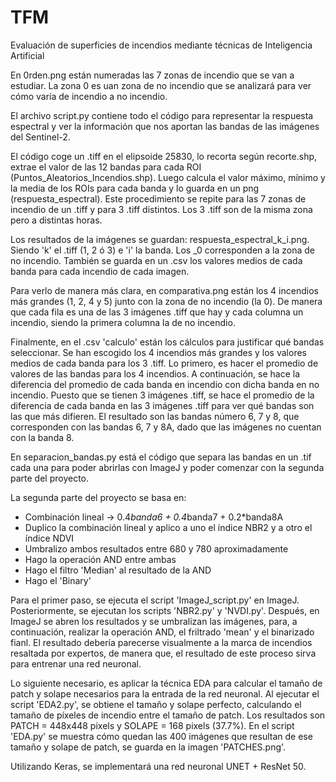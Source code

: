 # TFM
Evaluación de superficies de incendios mediante técnicas de Inteligencia Artificial

En 0rden.png están numeradas las 7 zonas de incendio que se van a estudiar. La zona 0 es uan zona de no incendio que se analizará para ver cómo varía de incendio a no incendio.

El archivo script.py contiene todo el código para representar la respuesta espectral y ver la información que nos aportan las bandas de las imágenes del Sentinel-2.

El código coge un .tiff en el elipsoide 25830, lo recorta según recorte.shp, extrae el valor de las 12 bandas para cada ROI (Puntos_Aleatorios_Incendios.shp). Luego calcula el valor máximo, mínimo y la media de los ROIs para cada banda y lo guarda en un png (respuesta_espectral). Este procedimiento se repite para las 7 zonas de incendio de un .tiff y para 3 .tiff distintos. Los 3 .tiff son de la misma zona pero a distintas horas.

Los resultados de la imágenes se guardan: respuesta_espectral_k_i.png. Siendo 'k' el .tiff (1, 2 ó 3) e 'i' la banda. Los _0 corresponden a la zona de no incendio. También se guarda en un .csv los valores medios de cada banda para cada incendio de cada imagen.

Para verlo de manera más clara, en comparativa.png están los 4 incendios más grandes (1, 2, 4 y 5) junto con la zona de no incendio (la 0). De manera que cada fila es una de las 3 imágenes .tiff que hay y cada columna un incendio, siendo la primera columna la de no incendio.

Finalmente, en el .csv 'calculo' están los cálculos para justificar qué bandas seleccionar.  Se han escogido los 4 incendios más grandes y los valores medios de cada banda para los 3 .tiff. Lo primero, es hacer el promedio de valores de las bandas para los 4 incendios. A continuación, se hace la diferencia del promedio de cada banda en incendio con dicha banda en no incendio. Puesto que se tienen 3 imágenes .tiff, se hace el promedio de la diferencia de cada banda en las 3 imágenes .tiff para ver qué bandas son las que más difieren. El resultado son las bandas número 6, 7 y 8, que corresponden con las bandas 6, 7 y 8A, dado que las imágenes no cuentan con la banda 8.

En separacion_bandas.py está el código que separa las bandas en un .tif cada una para poder abrirlas con ImageJ y poder comenzar con la segunda parte del proyecto.

La segunda parte del proyecto se basa en:
  - Combinación lineal -> 0.4*banda6 + 0.4*banda7 + 0.2*banda8A
  - Duplico la combinación lineal y aplico a uno el índice NBR2 y a otro el índice NDVI
  - Umbralizo ambos resultados entre 680 y 780 aproximadamente
  - Hago la operación AND entre ambas
  - Hago el filtro 'Median' al resultado de la AND
  - Hago el 'Binary'

Para el primer paso, se ejecuta el script 'ImageJ_script.py' en ImageJ. Posteriormente, se ejecutan los scripts 'NBR2.py' y 'NVDI.py'. Después, en ImageJ se abren los resultados y se umbralizan las imágenes, para, a continuación, realizar la operación AND, el friltrado 'mean' y el binarizado fianl. El resultado debería parecerse visualmente a la marca de incendios resaltada por expertos, de manera que, el resultado de este proceso sirva para entrenar una red neuronal.

Lo siguiente necesario, es aplicar la técnica EDA para calcular el tamaño de patch y solape necesarios para la entrada de la red neuronal. Al ejecutar el script 'EDA2.py', se obtiene el tamaño y solape perfecto, calculando el tamaño de píxeles de incendio entre el tamaño de patch. Los resultados son PATCH = 448x448 pixels y SOLAPE = 168 pixels (37.7%). En el script 'EDA.py' se muestra cómo quedan las 400 imágenes que resultan de ese tamaño y solape de patch, se guarda en la imagen 'PATCHES.png'.

Utilizando Keras, se implementará una red neuronal UNET + ResNet 50.




